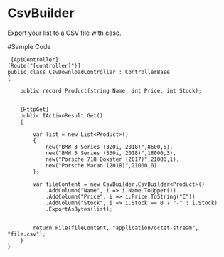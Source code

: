 # CsvBuilder
Export your list to a CSV file with ease.

#Sample Code

     [ApiController]
    [Route("[controller]")]
    public class CsvDownloadController : ControllerBase
    {

        public record Product(string Name, int Price, int Stock);


        [HttpGet]
        public IActionResult Get()
        {

            var list = new List<Product>()
            {
                new("BMW 3 Series (320i, 2018)",8600,5),
                new("BMW 5 Series (530i, 2018)",18000,3),
                new("Porsche 718 Boxster (2017)",21000,1),
                new("Porsche Macan (2018)",21000,0)
            };

            var fileContent = new CsvBuilder.CsvBuilder<Product>()
                .AddColumn("Name", i => i.Name.ToUpper())
                .AddColumn("Price", i => i.Price.ToString("C"))
                .AddColumn("Stock", i => i.Stock == 0 ? "-" : i.Stock)
                .ExportAsBytes(list);

           
            return File(fileContent, "application/octet-stream", "file.csv");
        }
    }
